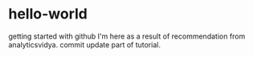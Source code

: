 # hello-world
getting started with github
I'm here as a result of recommendation from analyticsvidya.
commit update part of tutorial.
